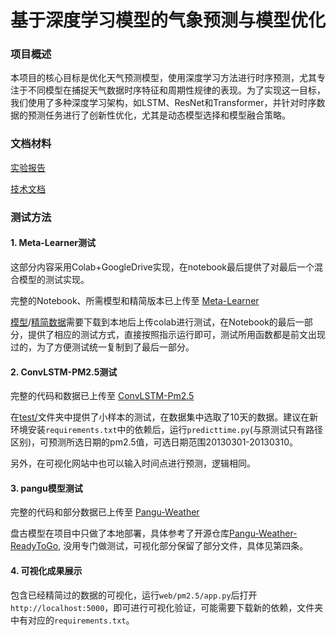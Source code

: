 # 基于深度学习模型的气象预测与模型优化

### 项目概述

本项目的核心目标是优化天气预测模型，使用深度学习方法进行时序预测，尤其专注于不同模型在捕捉天气数据时序特征和周期性规律的表现。为了实现这一目标，我们使用了多种深度学习架构，如LSTM、ResNet和Transformer，并针对时序数据的预测任务进行了创新性优化，尤其是动态模型选择和模型融合策略。

### 文档材料

 [实验报告](基于深度学习模型的气象预测与模型优化_实验报告.md) 

 [技术文档](基于深度学习模型的气象预测与模型优化_技术文档.md) 



### 测试方法

#### 1. Meta-Learner测试

这部分内容采用Colab+GoogleDrive实现，在notebook最后提供了对最后一个混合模型的测试实现。

完整的Notebook、所需模型和精简版本已上传至 [Meta-Learner](https://github.com/PiggySusie/Climate-Prediction/tree/master/Meta-Learner) 

[模型](https://github.com/PiggySusie/Climate-Prediction/tree/master/Meta-Learner/model)/[精简数据]()需要下载到本地后上传colab进行测试，在Notebook的最后一部分，提供了相应的测试方式，直接按照指示运行即可，测试所用函数都是前文出现过的，为了方便测试统一复制到了最后一部分。



#### 2. ConvLSTM-PM2.5测试

完整的代码和数据已上传至 [ConvLSTM-Pm2.5](https://github.com/PiggySusie/Climate-Prediction/tree/master/ConvLSTM-Pm2.5) 

在[test/](https://github.com/PiggySusie/Climate-Prediction/tree/master/test)文件夹中提供了小样本的测试，在数据集中选取了10天的数据。建议在新环境安装`requirements.txt`中的依赖后，运行`predicttime.py`(与原测试只有路径区别)，可预测所选日期的pm2.5值，可选日期范围20130301-20130310。

另外，在可视化网站中也可以输入时间点进行预测，逻辑相同。



#### 3. pangu模型测试

完整的代码和部分数据已上传至 [Pangu-Weather](https://github.com/PiggySusie/Climate-Prediction/tree/master/Pangu-Weather) 

盘古模型在项目中只做了本地部署，具体参考了开源仓库[Pangu-Weather-ReadyToGo](https://github.com/HaxyMoly/Pangu-Weather-ReadyToGo), 没用专门做测试，可视化部分保留了部分文件，具体见第四条。



#### 4. 可视化成果展示

包含已经精简过的数据的可视化，运行`web/pm2.5/app.py`后打开`http://localhost:5000`，即可进行可视化验证，可能需要下载新的依赖，文件夹中有对应的`requirements.txt`。